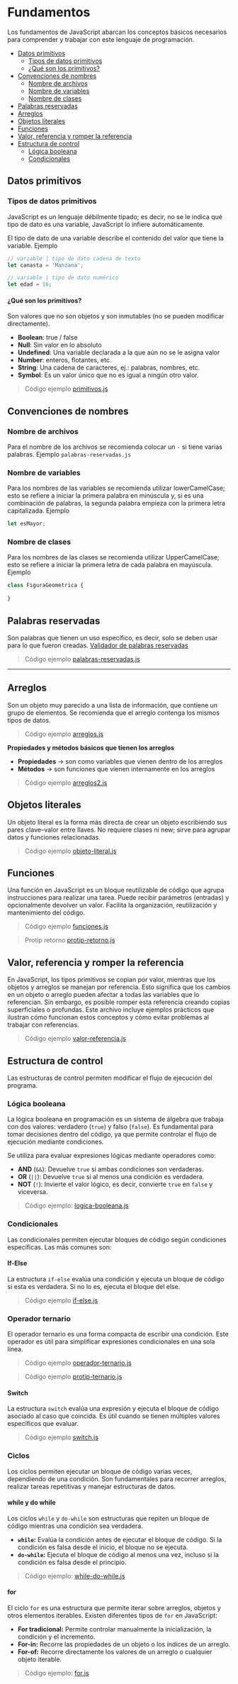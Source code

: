 # Fundamentos
Los fundamentos de JavaScript abarcan los conceptos básicos necesarios para comprender y trabajar con este lenguaje de programación.

- [Datos primitivos](#datos-primitivos)
  - [Tipos de datos primitivos](#tipos-de-datos-primitivos)
  - [¿Qué son los primitivos?](#qué-son-los-primitivos)
- [Convenciones de nombres](#convenciones-de-nombres)
  - [Nombre de archivos](#nombre-de-archivos)
  - [Nombre de variables](#nombre-de-variables)
  - [Nombre de clases](#nombre-de-clases)
- [Palabras reservadas](#palabras-reservadas)
- [Arreglos](#arreglos)
- [Objetos literales](#objetos-literales)
- [Funciones](#funciones)
- [Valor, referencia y romper la referencia](#valor-referencia-y-romper-la-referencia)
- [Estructura de control](#estructura-de-control)
  - [Lógica booleana](#lógica-booleana)
  - [Condicionales](#condicionales)

## Datos primitivos

### Tipos de datos primitivos

JavaScript es un lenguaje débilmente tipado; es decir, no se le indica qué tipo de dato es una variable, JavaScript lo infiere automáticamente.

El tipo de dato de una variable describe el contenido del valor que tiene la variable. Ejemplo

```javascript
// variable | tipo de dato cadena de texto
let canasta = 'Manzana';

// variable | tipo de dato numérico
let edad = 16;
```

#### ¿Qué son los primitivos?
Son valores que no son objetos y son inmutables (no se pueden modificar directamente).

- **Boolean**: true / false
- **Null**: Sin valor en lo absoluto
- **Undefined**: Una variable declarada a la que aún no se le asigna valor
- **Number**: enteros, flotantes, etc.
- **String**: Una cadena de caracteres, ej.: palabras, nombres, etc.
- **Symbol**: Es un valor único que no es igual a ningún otro valor.

> Código ejemplo [primitivos.js](assets/js/bases/primitivos.js)

## Convenciones de nombres

### Nombre de archivos
Para el nombre de los archivos se recomienda colocar un `-` si tiene varias palabras. Ejemplo `palabras-reservadas.js`

### Nombre de variables
Para los nombres de las variables se recomienda utilizar lowerCamelCase; esto se refiere a iniciar la primera palabra en minúscula y, si es una combinación de palabras, la segunda palabra empieza con la primera letra capitalizada. Ejemplo

```javascript
let esMayor;
```

### Nombre de clases
Para los nombres de las clases se recomienda utilizar UpperCamelCase; esto se refiere a iniciar la primera letra de cada palabra en mayúscula. Ejemplo

```javascript
class FiguraGeometrica {
  
}
```

## Palabras reservadas
Son palabras que tienen un uso específico, es decir, solo se deben usar para lo que fueron creadas.
[Validador de palabras reservadas](https://mothereff.in/js-variables#%E0%B2%A0%5f%E0%B2%A0)

> Código ejemplo [palabras-reservadas.js](assets/js/bases/palabras-reservadas.js)

---

## Arreglos
Son un objeto muy parecido a una lista de información, que contiene un grupo de elementos. Se recomienda que el arreglo contenga los mismos tipos de datos.

> Código ejemplo [arreglos.js](assets/js/bases/arreglos.js)

**Propiedades y métodos básicos que tienen los arreglos**
- **Propiedades** -> son como variables que vienen dentro de los arreglos
- **Métodos** -> son funciones que vienen internamente en los arreglos

> Código ejemplo [arreglos2.js](assets/js/bases/arreglos2.js)

## Objetos literales
Un objeto literal es la forma más directa de crear un objeto escribiendo sus pares clave–valor entre llaves. No requiere clases ni new; sirve para agrupar datos y funciones relacionadas.

> Código ejemplo [objeto-literal.js](assets/js/bases/objeto-literal.js)

## Funciones
Una función en JavaScript es un bloque reutilizable de código que agrupa instrucciones para realizar una tarea.
Puede recibir parámetros (entradas) y opcionalmente devolver un valor. Facilita la organización, reutilización y mantenimiento del código.

> Código ejemplo [funciones.js](assets/js/bases/funciones.js)

> Protip retorno [protip-retorno.js](assets/js/bases/protip-retorno.js)

## Valor, referencia y romper la referencia

En JavaScript, los tipos primitivos se copian por valor, mientras que los objetos y arreglos se manejan por referencia. Esto significa que los cambios en un objeto o arreglo pueden afectar a todas las variables que lo referencian. Sin embargo, es posible romper esta referencia creando copias superficiales o profundas. Este archivo incluye ejemplos prácticos que ilustran cómo funcionan estos conceptos y cómo evitar problemas al trabajar con referencias.

> Código ejemplo [valor-referencia.js](assets/js/bases/valor-referencia.js)

## Estructura de control
Las estructuras de control permiten modificar el flujo de ejecución del programa.

### Lógica booleana
La lógica booleana en programación es un sistema de álgebra que trabaja con dos valores: verdadero (`true`) y falso (`false`). Es fundamental para tomar decisiones dentro del código, ya que permite controlar el flujo de ejecución mediante condiciones.

Se utiliza para evaluar expresiones lógicas mediante operadores como:
- **AND** (`&&`): Devuelve `true` si ambas condiciones son verdaderas.
- **OR** (`||`): Devuelve `true` si al menos una condición es verdadera.
- **NOT** (`!`): Invierte el valor lógico, es decir, convierte `true` en `false` y viceversa.

> Código ejemplo: [logica-booleana.js](assets/js/bases/logica-booleana.js)

### Condicionales
Las condicionales permiten ejecutar bloques de código según condiciones específicas. Las más comunes son:

#### If-Else 
La estructura `if-else` evalúa una condición y ejecuta un bloque de código si esta es verdadera. Si no lo es, ejecuta el bloque del else.

> Código ejemplo [if-else.js](assets/js/bases/if-else.js)

### Operador ternario
El operador ternario es una forma compacta de escribir una condición. Este operador es útil para simplificar expresiones condicionales en una sola línea.

> Código ejemplo [operador-ternario.js](assets/js/bases/operador-ternario.js)

> Código ejemplo [protip-ternario.js  ](assets/js/bases/protip-ternario.js)

#### Switch
La estructura `switch` evalúa una expresión y ejecuta el bloque de código asociado al caso que coincida. Es útil cuando se tienen múltiples valores específicos que evaluar.

> Código ejemplo [switch.js](assets/js/bases/switch.js)

### Ciclos
Los ciclos permiten ejecutar un bloque de código varias veces, dependiendo de una condición. Son fundamentales para recorrer arreglos, realizar tareas repetitivas y manejar estructuras de datos.

#### while y do while
Los ciclos `while` y `do-while` son estructuras que repiten un bloque de código mientras una condición sea verdadera.

- **`while`:** Evalúa la condición antes de ejecutar el bloque de código. Si la condición es falsa desde el inicio, el bloque no se ejecuta.
- **`do-while`:** Ejecuta el bloque de código al menos una vez, incluso si la condición es falsa desde el principio.

> Código ejemplo: [while-do-while.js](assets/js/ciclos/while-do-while.js)


#### for
El ciclo `for` es una estructura que permite iterar sobre arreglos, objetos y otros elementos iterables. Existen diferentes tipos de `for` en JavaScript:

- **For tradicional:** Permite controlar manualmente la inicialización, la condición y el incremento.
- **For-in:** Recorre las propiedades de un objeto o los índices de un arreglo.
- **For-of:** Recorre directamente los valores de un arreglo o cualquier objeto iterable.

> Código ejemplo: [for.js](assets/js/ciclos/for.js)